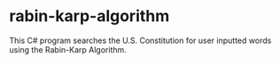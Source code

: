 # rabin-karp-algorithm
This C# program searches the U.S. Constitution for user inputted words using the Rabin-Karp Algorithm.
